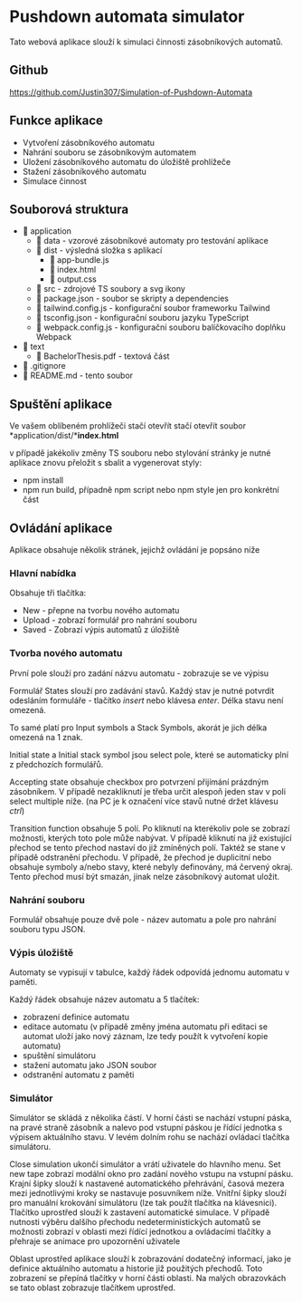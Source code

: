 # Pushdown automata simulator

Tato webová aplikace slouží k simulaci činnosti zásobníkových automatů.

## Github 

https://github.com/Justin307/Simulation-of-Pushdown-Automata

## Funkce aplikace

- Vytvoření zásobníkového automatu
- Nahrání souboru se zásobníkovým automatem
- Uložení zásobníkového automatu do úložiště prohlížeče
- Stažení zásobníkového automatu
- Simulace činnost

## Souborová struktura

- 📁 application
    - 📁 data - vzorové zásobníkové automaty pro testování aplikace
    - 📁 dist - výsledná složka s aplikací
        - 📄 app-bundle.js
        - 📄 index.html
        - 📄 output.css
    - 📁 src - zdrojové TS soubory a svg ikony
    - 📄 package.json - soubor se skripty a dependencies
    - 📄 tailwind.config.js - konfigurační soubor frameworku Tailwind
    - 📄 tsconfig.json - konfigurační souboru jazyku TypeScript
    - 📄 webpack.config.js - konfigurační souboru balíčkovacího doplňku Webpack
- 📁 text
    - 📄 BachelorThesis.pdf - textová část
- 📄 .gitignore
- 📄 README.md - tento soubor

## Spuštění aplikace

Ve vašem oblíbeném prohlížeči stačí otevřít stačí otevřít soubor *application/dist/***index.html**

v případě jakékoliv změny TS souboru nebo stylování stránky je nutné aplikace znovu přeložit s sbalit a vygenerovat styly:

- npm install
- npm run build, případně npm script nebo npm style jen pro konkrétní část

## Ovládání aplikace

Aplikace obsahuje několik stránek, jejichž ovládání je popsáno níže

### Hlavní nabídka

Obsahuje tři tlačítka:

- New - přepne na tvorbu nového automatu
- Upload - zobrazí formulář pro nahrání souboru
- Saved - Zobrazí výpis automatů z úložiště

### Tvorba nového automatu

První pole slouží pro zadání názvu automatu - zobrazuje se ve výpisu

Formulář States slouží pro zadávání stavů. Každý stav je nutné potvrdit odesláním formuláře - tlačítko *insert* nebo klávesa *enter*. Délka stavu není omezená.

To samé platí pro Input symbols a Stack Symbols, akorát je jich délka omezená na 1 znak.

Initial state a Initial stack symbol jsou select pole, které se automaticky plní z předchozích formulářů.

Accepting state obsahuje checkbox pro potvrzení přijímání prázdným zásobníkem. V případě nezakliknutí je třeba určit alespoň jeden stav v poli select multiple níže. (na PC je k označení více stavů nutné držet klávesu *ctrl*) 

Transition function obsahuje 5 polí. Po kliknutí na kterékoliv pole se zobrazí možnosti, kterých toto pole může nabývat. V případě kliknutí na již existující přechod se tento přechod nastaví do již zmíněných polí. Taktéž se stane v případě odstranění přechodu. V případě, že přechod je duplicitní nebo obsahuje symboly a/nebo stavy, které nebyly definovány, má červený okraj. Tento přechod musí být smazán, jinak nelze zásobníkový automat uložit.

### Nahrání souboru

Formulář obsahuje pouze dvě pole - název automatu a pole pro nahrání souboru typu JSON.

### Výpis úložiště

Automaty se vypisují v tabulce, každý řádek odpovídá jednomu automatu v paměti.

Každý řádek obsahuje název automatu a 5 tlačítek:

- zobrazení definice automatu
- editace automatu (v případě změny jména automatu při editaci se automat uloží jako nový záznam, lze tedy použít k vytvoření kopie automatu)
- spuštění simulátoru
- stažení automatu jako JSON soubor
- odstranění automatu z paměti

### Simulátor

Simulátor se skládá z několika částí. V horní části se nachází vstupní páska, na pravé straně zásobník a nalevo pod vstupní páskou je řídící jednotka s výpisem aktuálního stavu. V levém dolním rohu se nachází ovládací tlačítka simulátoru.

Close simulation ukončí simulátor a vrátí uživatele do hlavního menu. Set new tape zobrazí modální okno pro zadání nového vstupu na vstupní pásku. Krajní šipky slouží k nastavené automatického přehrávání, časová mezera mezi jednotlivými kroky se nastavuje posuvníkem níže. Vnitřní šipky slouží pro manuální krokování simulátoru (lze tak použít tlačítka na klávesnici). Tlačítko uprostřed slouží k zastavení automatické simulace. V případě nutnosti výběru dalšího přechodu nedeterministických automatů se možnosti zobrazí v oblasti mezi řídící jednotkou a ovládacími tlačítky a přehraje se animace pro upozornění uživatele

Oblast uprostřed aplikace slouží k zobrazování dodatečný informací, jako je definice aktuálního automatu a historie již použitých přechodů. Toto zobrazení se přepíná tlačítky v horní části oblasti. Na malých obrazovkách se tato oblast zobrazuje tlačítkem uprostřed.




    
